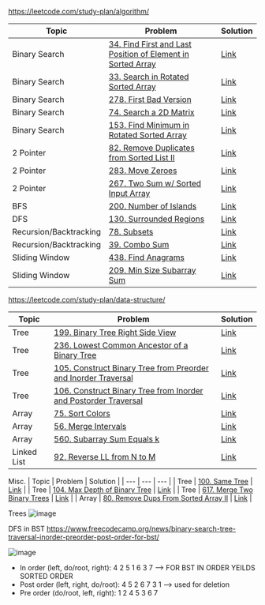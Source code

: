 https://leetcode.com/study-plan/algorithm/

| Topic | Problem | Solution |
| --- | ---     | ---      |
| Binary Search | [34. Find First and Last Position of Element in Sorted Array](https://leetcode.com/problems/find-first-and-last-position-of-element-in-sorted-array/)    | [Link](https://github.com/joanne-wu-hoo/leetcode-algo/blob/main/34-find-first-and-last-position-of-element-in-sorted-array.js)      |
| Binary Search | [33. Search in Rotated Sorted Array](https://leetcode.com/problems/search-in-rotated-sorted-array/) | [Link](https://github.com/joanne-wu-hoo/leetcode-algo/blob/main/33-search-in-rotated-sorted-array.js)| 
| Binary Search | [278. First Bad Version](https://leetcode.com/problems/first-bad-version/) | [Link](https://github.com/joanne-wu-hoo/leetcode-algo/blob/main/278-first-bad-version.js) |
| Binary Search | [74. Search a 2D Matrix](https://leetcode.com/problems/search-a-2d-matrix/) | [Link](https://github.com/joanne-wu-hoo/leetcode-algo/blob/main/74-search-2d-matrix.js)| 
| Binary Search | [153. Find Minimum in Rotated Sorted Array](https://leetcode.com/problems/search-a-2d-matrix/) | [Link](https://github.com/joanne-wu-hoo/leetcode-algo/blob/main/153-find-minimum-in-rotated-sorted-array.js)| 
| 2 Pointer | [82. Remove Duplicates from Sorted List II](https://leetcode.com/problems/remove-duplicates-from-sorted-list-ii/) | [Link](https://github.com/joanne-wu-hoo/leetcode-algo/blob/main/82-remove-duplicates-from-sorted-list-ii.js) |
| 2 Pointer | [283. Move Zeroes](https://leetcode.com/problems/move-zeroes/) | [Link](https://github.com/joanne-wu-hoo/leetcode-algo/blob/main/283-move-zeroes.js) | 
| 2 Pointer | [267. Two Sum w/ Sorted Input Array](https://leetcode.com/problems/two-sum-ii-input-array-is-sorted/) | [Link](https://github.com/joanne-wu-hoo/leetcode-algo/blob/main/167-two-sum-ii-input-array-is-sorted.js) |
| BFS | [200. Number of Islands](https://leetcode.com/problems/number-of-islands/) | [Link](https://github.com/joanne-wu-hoo/leetcode-algo/blob/main/200-num-islands.js) |
| DFS | [130. Surrounded Regions](https://leetcode.com/problems/surrounded-regions/) | [Link](https://github.com/joanne-wu-hoo/leetcode-algo/blob/main/130-surrounded-regions.js) |
| Recursion/Backtracking | [78. Subsets](https://leetcode.com/problems/subsets/) | [Link](https://github.com/joanne-wu-hoo/leetcode-algo/blob/main/78-subsets.js) |
| Recursion/Backtracking | [39. Combo Sum](https://leetcode.com/problems/combination-sum/) | [Link](https://github.com/joanne-wu-hoo/leetcode-algo/blob/main/39-combo-sum.js) |
| Sliding Window | [438. Find Anagrams](https://leetcode.com/problems/find-all-anagrams-in-a-string/) | [Link](https://github.com/joanne-wu-hoo/leetcode-algo/blob/main/438-find-all-anagrams-in-a-string.js) |
| Sliding Window | [209. Min Size Subarray Sum](https://leetcode.com/problems/minimum-size-subarray-sum/) | [Link](https://github.com/joanne-wu-hoo/leetcode-algo/blob/main/209-minimum-size-subarray-sum.js) |

https://leetcode.com/study-plan/data-structure/

| Topic | Problem | Solution |
| --- | ---     | ---      |
| Tree | [199. Binary Tree Right Side View](https://leetcode.com/problems/binary-tree-right-side-view/) | [Link](https://github.com/joanne-wu-hoo/leetcode-algo/blob/main/199-binary-tree-right-side-view.js) |
| Tree | [236. Lowest Common Ancestor of a Binary Tree](https://leetcode.com/problems/lowest-common-ancestor-of-a-binary-tree/) | [Link](https://github.com/joanne-wu-hoo/leetcode-algo/blob/main/236-lowest-common-ancestor-of-a-binary-tree.js) |
| Tree | [105. Construct Binary Tree from Preorder and Inorder Traversal](https://leetcode.com/problems/construct-binary-tree-from-preorder-and-inorder-traversal/) | [Link](https://github.com/joanne-wu-hoo/leetcode-algo/blob/main/105-construct-binary-tree-from-preorder-and-inorder-traversal.js) |
| Tree | [106. Construct Binary Tree from Inorder and Postorder Traversal](https://leetcode.com/problems/construct-binary-tree-from-inorder-and-postorder-traversal/) | [Link](https://github.com/joanne-wu-hoo/leetcode-algo/blob/main/106-construct-binary-tree-from-inorder-and-postorder-traversal.js) |
| Array | [75. Sort Colors](https://leetcode.com/problems/sort-colors/) | [Link](https://github.com/joanne-wu-hoo/leetcode-algo/blob/main/75-sort-colors.js) |
| Array | [56. Merge Intervals](https://leetcode.com/problems/merge-intervals/) | [Link](https://github.com/joanne-wu-hoo/leetcode-algo/blob/main/56-merge-intervals.js) 
| Array | [560. Subarray Sum Equals k](https://leetcode.com/problems/subarray-sum-equals-k/) | [Link](https://github.com/joanne-wu-hoo/leetcode-algo/blob/main/560-subarray-sum-equals-k.js) |
| Linked List | [92. Reverse LL from N to M](https://leetcode.com/problems/reverse-linked-list-ii/) | [Link](https://github.com/joanne-wu-hoo/leetcode-algo/blob/main/92-reverse-linked-list-ii.js) | 

Misc.
| Topic | Problem | Solution |
| --- | ---     | ---      |
| Tree | [100. Same Tree](https://leetcode.com/problems/same-tree/) | [Link](https://github.com/joanne-wu-hoo/leetcode-algo/blob/main/100-same-tree.js) |
| Tree | [104. Max Depth of Binary Tree](https://leetcode.com/problems/maximum-depth-of-binary-tree/) | [Link](https://github.com/joanne-wu-hoo/leetcode-algo/blob/main/104-maximum-depth-of-binary-tree.js) |
| Tree | [617. Merge Two Binary Trees](https://leetcode.com/problems/merge-two-binary-trees/) | [Link](https://github.com/joanne-wu-hoo/leetcode-algo/blob/main/617-merge-two-binary-trees.js) |
| Array | [80. Remove Dups From Sorted Array II](https://leetcode.com/problems/remove-duplicates-from-sorted-array-ii/) | [Link](https://github.com/joanne-wu-hoo/leetcode-algo/blob/main/80-remove-dups-from-sorted-array-ii.js) |

Trees
![image](https://user-images.githubusercontent.com/38114845/179821065-ffbcf881-70ed-4c16-9266-f2c5b33515d2.png)

DFS in BST https://www.freecodecamp.org/news/binary-search-tree-traversal-inorder-preorder-post-order-for-bst/

![image](https://user-images.githubusercontent.com/38114845/179821969-709ccadf-b8cb-4fe1-82bf-edef7b391942.png)
- In order (left, do/root, right):  4 2 5 1 6 3 7 --> FOR BST IN ORDER YEILDS SORTED ORDER
- Post order (left, right, do/root): 4 5 2 6 7 3 1 --> used for deletion
- Pre order (do/root, left, right): 1 2 4 5 3 6 7

